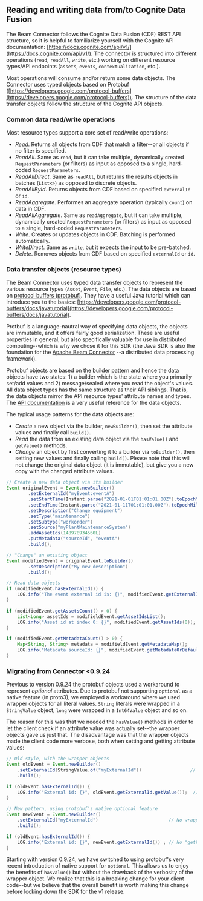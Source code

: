 ## Reading and writing data from/to Cognite Data Fusion

The Beam Connector follows the Cognite Data Fusion (CDF) REST API structure, so it is helpful to familiarize yourself with 
the Cognite API documentation: [https://docs.cognite.com/api/v1/](https://docs.cognite.com/api/v1/). The connector is 
structured into different operations (`read`, `readAll`, `write`, etc.) working on different resource types/API endpoints 
(`assets`, `events`, `contextualization`, etc.). 

Most operations will consume and/or return some data objects. The Connector uses typed objects based on Protobuf 
([https://developers.google.com/protocol-buffers](https://developers.google.com/protocol-buffers)). The structure 
of the data transfer objects follow the structure of the Cognite API objects. 

### Common data read/write operations

Most resource types support a core set of read/write operations:
- _Read_. Returns all objects from CDF that match a filter--or all objects if no filter is specified.
- _ReadAll_. Same as `read`, but it can take multiple, dynamically created `RequestParameters` (or filters) as 
input as opposed to a single, hard-coded `RequestParameters`.
- _ReadAllDirect_. Same as `readAll`, but returns the results objects in batches (`List<>`) as opposed to discrete objects.
- _ReadAllById_. Returns objects from CDF based on specified `externalId` or `id`.
- _ReadAggregate_. Performes an aggregate operation (typically `count`) on data in CDF.
- _ReadAllAggregate_. Same as `readAggregate`, but it can take multiple, dynamically created `RequestParameters` (or filters) as 
input as opposed to a single, hard-coded `RequestParameters`.
- _Write_. Creates or updates objects in CDF. Batching is performed automatically.
- _WriteDirect_. Same as `write`, but it expects the input to be pre-batched.
- _Delete_. Removes objects from CDF based on specified `externalId` or `id`.

### Data transfer objects (resource types)

The Beam Connector uses typed data transfer objects to represent the various resource types (`Asset`, `Event`, `File`, etc.). 
The data objects are based on [protocol buffers (protobuf)](https://developers.google.com/protocol-buffers). They have a useful 
Java tutorial which can introduce you to the basics: 
[https://developers.google.com/protocol-buffers/docs/javatutorial](https://developers.google.com/protocol-buffers/docs/javatutorial).

Protbuf is a language-nautral way of specifying data objects, the objects are immutable, and it offers fairly good 
serialization. These are useful properties in general, but also specifically valuable for use in distributed computing--which 
is why we chose it for this SDK (the Java SDK is also the foundation for the 
[Apache Beam Connector](https://github.com/cognitedata/cdf-beam-connector-java) --a distributed data processing framework). 

Protobuf objects are based on the builder pattern and hence the data objects have two states: 1) a builder which is the 
state where you primarily set/add values and 2) message/sealed where you read the object's values. All data object types 
has the same structure as their API siblings. That is, the data objects mirror the API resource types' attribute names 
and types. The [API documentation](https://docs.cognite.com/api/v1/) is a very useful reference for the data objects.

The typical usage patterns for the data objects are:
- _Create_ a new object via the builder, `newBuilder()`, then set the attribute values and finally call `build()`.
- _Read_ the data from an existing data object via the `hasValue()` and `getValue()` methods.
- _Change_ an object by first converting it to a builder via `toBuilder()`, then setting new values and finally 
calling `build()`. Please note that this will not change the original data object (it is immutable), but give you a new 
  copy with the changed attribute values.

```java
// Create a new data object via its builder 
Event originalEvent = Event.newBuilder()                                            // Get the builder for the type
        .setExternalId("myEvent:eventA")                                            // Literals have simple "setters"
        .setStartTime(Instant.parse("2021-01-01T01:01:01.00Z").toEpochMilli())
        .setEndTime(Instant.parse("2021-01-11T01:01:01.00Z").toEpochMilli())
        .setDescription("Change equipment")
        .setType("maintenance")
        .setSubtype("workorder")
        .setSource("myPlantMaintenanceSystem")
        .addAssetIds(148978934560L)                                                 // Arrays have additional methods like "add"
        .putMetadata("sourceId", "eventA")                                          // Maps have additional methods like "put"
        .build();                                                                   // Seal the object via "build"

// "Change" an existing object
Event modifiedEvent = originalEvent.toBuilder()                                     // Get a builder based on an existing object
        .setDescription("My new description")                                       // Set new values (or clear fields)
        .build();                                                                   // Build a new data object (seal it)

// Read data objects
if (modifiedEvent.hasExternalId()) {                                                // Check if a field has its value set
    LOG.info("The event external id is: {}", modifiedEvent.getExternalId());        // Get literal values via getters
}

if (modifiedEvent.getAssetsCount() > 0) {
    List<Long> assetIds = modifieldEvent.getAssetIdsList();                         // Access a list as a Java List...
    LOG.info("Asset id at index 0: {}", modifiedEvent.getAssetIds(0));              // ... or get an item from the list directly    
}

if (modifiedEvent.getMetadataCount() > 0) {
    Map<String, String> metadata = modifieldEvent.getMetadataMap();                 // Access a map as a Java Map...
    LOG.info("Metadata sourceId: {}", modifiedEvent.getMetadataOrDefault("sourceId", "myDefault")); // ... or get an item from the map directly    
}
```

### Migrating from Connector <0.9.24

Previous to version 0.9.24 the protobuf objects used a workaround to represent _optional_ attributes. Due to protobuf not 
supporting `optional` as a native feature (in proto3), we employed a workaround where we used wrapper objects for all 
literal values. `String` literals were wrapped in a `StringValue` object, `long` were wrapped in a `Int64Value` object 
and so on. 

The reason for this was that we needed the `hasValue()` methods in order to let the client check if an attribute value 
was actually set--the wrapper objects gave us just that. The disadvantage was that the wrapper objects made the client 
code more verbose, both when setting and getting attribute values:
```java
// Old style, with the wrapper objects
Event oldEvent = Event.newBuilder()
    .setExternalId(StringValue.of("myExternalId"))                  // The String must be wrapped by StringValue
    .build();

if (oldEvent.hasExternalId()) {
    LOG.info("External id: {}", oldEvent.getExternalId.getValue());  // An additional "getValue()" must be used to unpack the String
}

// New pattern, using protobuf's native optional feature
Event newEvent = Event.newBuilder()
    .setExternalId("myExternalId")                          // No wrapper object--just set the String directly
    .build();

if (oldEvent.hasExternalId()) {
    LOG.info("External id: {}", newEvent.getExternalId()) ; // No "getValue()"--just get the String directly
}
```

Starting with version 0.9.24, we have switched to using protobuf's very recent introduction of native support for 
`optional`. This allows us to enjoy the benefits of `hasValue()` but without the drawback of the verbosity of the 
wrapper object. We realize that this is a breaking change for your client code--but we believe that the overall 
benefit is worth making this change before locking down the SDK for the v1 release.